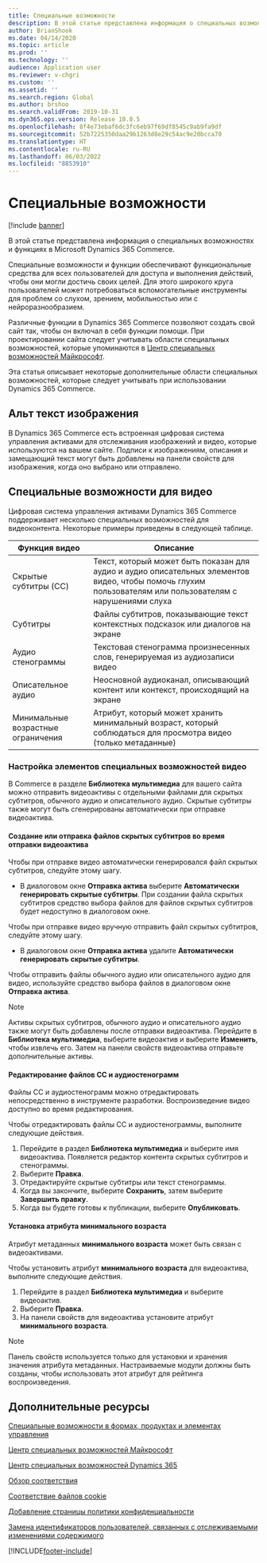 ```yaml
---
title: Специальные возможности
description: В этой статье представлена информация о специальных возможностях и функциях в Microsoft Dynamics 365 Commerce.
author: BrianShook
ms.date: 04/14/2020
ms.topic: article
ms.prod: ''
ms.technology: ''
audience: Application user
ms.reviewer: v-chgri
ms.custom: ''
ms.assetid: ''
ms.search.region: Global
ms.author: brshoo
ms.search.validFrom: 2019-10-31
ms.dyn365.ops.version: Release 10.0.5
ms.openlocfilehash: 8f4e73ebaf6dc3fc6eb97f69df8545c9ab9fa9df
ms.sourcegitcommit: 52b7225350daa29b1263d8e29c54ac9e20bcca70
ms.translationtype: HT
ms.contentlocale: ru-RU
ms.lasthandoff: 06/03/2022
ms.locfileid: "8853910"
---
```

# <a name="accessibility-features-and-capabilities"></a>Специальные возможности

[!include [banner](includes/banner.md)]

В этой статье представлена информация о специальных возможностях и функциях в Microsoft Dynamics 365 Commerce.

Специальные возможности и функции обеспечивают функциональные средства для всех пользователей для доступа и выполнения действий, чтобы они могли достичь своих целей. Для этого широкого круга пользователей может потребоваться вспомогательные инструменты для проблем со слухом, зрением, мобильностью или с нейроразнообразием.

Различные функции в Dynamics 365 Commerce позволяют создать свой сайт так, чтобы он включал в себя функции помощи. При проектировании сайта следует учитывать области специальных возможностей, которые упоминаются в [Центр специальных возможностей Майкрософт](https://www.microsoft.com/accessibility). 

Эта статья описывает некоторые дополнительные области специальных возможностей, которые следует учитывать при использовании Dynamics 365 Commerce.

## <a name="image-alt-text"></a>Альт текст изображения

В Dynamics 365 Commerce есть встроенная цифровая система управления активами для отслеживания изображений и видео, которые используются на вашем сайте. Подписи к изображениям, описания и замещающий текст могут быть добавлены на панели свойств для изображения, когда оно выбрано или отправлено.

## <a name="video-accessibility"></a>Специальные возможности для видео

Цифровая система управления активами Dynamics 365 Commerce поддерживает несколько специальных возможностей для видеоконтента. Некоторые примеры приведены в следующей таблице.

| Функция видео               | Описание |
|-----------------------------|-------------|
| Скрытые субтитры (CC)      | Текст, который может быть показан для аудио и аудио описательных элементов видео, чтобы помочь глухим пользователям или пользователям с нарушениями слуха |
| Субтитры                   | Файлы субтитров, показывающие текст контекстных подсказок или диалогов на экране |
| Аудио стенограммы           | Текстовая стенограмма произнесенных слов, генерируемая из аудиозаписи видео |
| Описательное аудио           | Неосновной аудиоканал, описывающий контент или контекст, происходящий на экране |
| Минимальные возрастные ограничения            | Атрибут, который может хранить минимальный возраст, который соблюдаться для просмотра видео (только метаданные) |

### <a name="configure-video-accessibility-elements"></a>Настройка элементов специальных возможностей видео

В Commerce в разделе **Библиотека мультимедиа** для вашего сайта можно отправить видеоактивы с отдельными файлами для скрытых субтитров, обычного аудио и описательного аудио. Скрытые субтитры также могут быть сгенерированы автоматически при отправке видеоактива.

#### <a name="generate-or-upload-closed-caption-files-during-video-asset-upload"></a>Создание или отправка файлов скрытых субтитров во время отправки видеоактива

Чтобы при отправке видео автоматически генерировался файл скрытых субтитров, следуйте этому шагу.

- В диалоговом окне **Отправка актива** выберите **Автоматически генерировать скрытые субтитры**. При создании файла скрытых субтитров средство выбора файлов для файлов скрытых субтитров будет недоступно в диалоговом окне.

Чтобы при отправке видео вручную отправить файл скрытых субтитров, следуйте этому шагу.

- В диалоговом окне **Отправка актива** удалите **Автоматически генерировать скрытые субтитры**.

Чтобы отправить файлы обычного аудио или описательного аудио для видео, используйте средство выбора файлов в диалоговом окне **Отправка актива**.

> [!NOTE]
> Активы скрытых субтитров, обычного аудио и описательного аудио также могут быть добавлены после отправки видеоактива. Перейдите в **Библиотека мультимедиа**, выберите видеоактив и выберите **Изменить**, чтобы извлечь его. Затем на панели свойств видеоактива отправьте дополнительные активы.

#### <a name="edit-cc-and-audio-transcript-files"></a>Редактирование файлов CC и аудиостенограмм

Файлы CC и аудиостенограмм можно отредактировать непосредственно в инструменте разработки. Воспроизведение видео доступно во время редактирования.

Чтобы отредактировать файлы CC и аудиостенограммы, выполните следующие действия.

1. Перейдите в раздел **Библиотека мультимедиа** и выберите имя видеоактива. Появляется редактор контента скрытых субтитров и стенограммы.
1. Выберите **Правка**.
1. Отредактируйте скрытые субтитры или текст стенограммы.
1. Когда вы закончите, выберите **Сохранить**, затем выберите **Завершить правку**.
1. Когда вы будете готовы к публикации, выберите **Опубликовать**.

#### <a name="set-the-minimum-age-attribute"></a>Установка атрибута минимального возраста

Атрибут метаданных **минимального возраста** может быть связан с видеоактивами.

Чтобы установить атрибут **минимального возраста** для видеоактива, выполните следующие действия.

1. Перейдите в раздел **Библиотека мультимедиа** и выберите видеоактив.
1. Выберите **Правка**.
1. На панели свойств для видеоактива установите атрибут **минимального возраста**.

> [!NOTE]
> Панель свойств используется только для установки и хранения значения атрибута метаданных. Настраиваемые модули должны быть созданы, чтобы использовать этот атрибут для рейтинга воспроизведения.

## <a name="additional-resources"></a>Дополнительные ресурсы

[Специальные возможности в формах, продуктах и элементах управления](/dynamics365/unified-operations/dev-itpro/user-interface/enable-accessibility)

[Центр специальных возможностей Майкрософт](https://www.microsoft.com/accessibility)

[Центр специальных возможностей Dynamics 365](/dynamics365/get-started/accessibility/index)

[Обзор соответствия](compliance-overview.md)

[Соответствие файлов cookie](cookie-compliance.md)

[Добавление страницы политики конфиденциальности](add-privacy-page.md)

[Замена идентификаторов пользователей, связанных с отслеживаемыми изменениями содержимого](replace-IDs-tracked-changes.md)


[!INCLUDE[footer-include](../includes/footer-banner.md)]